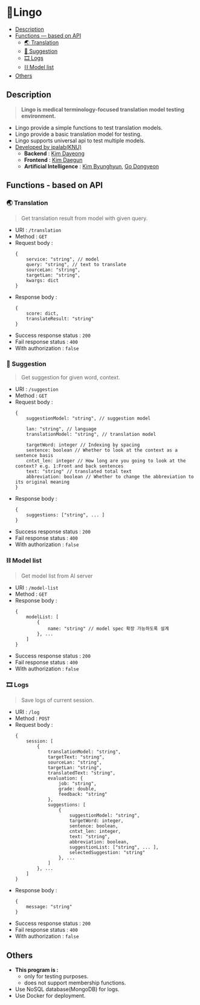 # 🦉Lingo
- [Description](#Description)
- [Functions ― based on API](#Functions---based-on-API)
  - [🌏 Translation](#-translation)
  - [🔮 Suggestion](#-suggestion)
  - [🎞️ Logs](#-logs)
  - [⛓️ Model list](#-model-list)
- [Others](#Others)

## Description
> **Lingo is medical terminology-focused translation model testing environment.**
- Lingo provide a simple functions to test translation models.
- Lingo provide a basic translation model for testing.
- Lingo supports universal api to test multiple models.
- [Developed by ipalab(KNU)](https://sites.google.com/view/ipalab)
  - **Backend** : [Kim Dayeong](https://github.com/rlaekdud)
  - **Frontend** : [Kim Daegun](https://github.com/toothlessdev)
  - **Artificial Intelligence** : [Kim Byunghyun](https://github.com/KBH00), [Go Dongyeon](https://github.com/dylangoh235)

## Functions - based on API
### 🌏 Translation
> Get translation result from model with given query.
- URI : `/translation`
- Method : `GET`
- Request body :
    ```
    {
        service: "string", // model
        query: "string", // text to translate
        sourceLan: "string",
        targetLan: "string",
        kwargs: dict
    }
    ```
- Response body :
    ```
    {
        score: dict,
        translateResult: "string"
    }
    ```
- Success response status : `200`
- Fail response status : `400`
- With authorization : `false`

### 🔮 Suggestion
> Get suggestion for given word, context.
- URI : `/suggestion`
- Method : `GET`
- Request body :
    ```
    {
        suggestionModel: "string", // suggestion model
  
        lan: "string", // language
        translationModel: "string", // translation model
  
        targetWord: integer // Indexing by spacing
        sentence: boolean // Whether to look at the context as a sentence basis
        cntxt_len: integer // How long are you going to look at the context? e.g. 1:Front and back sentences
        text: "string" // translated total text
        abbreviation: boolean // Whether to change the abbreviation to its original meaning
    }
    ```
- Response body :
    ```
    {
        suggestions: ["string", ... ]
    }
    ```
- Success response status : `200`
- Fail response status : `400`
- With authorization : `false`

### ⛓️ Model list
> Get model list from AI server
- URI : `/model-list`
- Method : `GET`
- Response body :
    ```
    {
        modelList: [
            {
                name: "string" // model spec 확장 가능하도록 설계
            }, ...
        ]
    }
    ```
- Success response status : `200`
- Fail response status : `400`
- With authorization : `false`

### 🎞 Logs
> Save logs of current session.
- URI : `/log`
- Method : `POST`
- Request body :
    ```
    {
        session: [
            {
                translationModel: "string",
                targetText: "string",
                sourceLan: "string",
                targetLan: "string",
                translatedText: "string",
                evaluation: {
                    job: "string",
                    grade: double,
                    feedback: "string"
                },
                suggestions: [
                    {
                        suggestionModel: "string",
                        targetWord: integer,
                        sentence: boolean,
                        cntxt_len: integer,
                        text: "string",
                        abbreviation: boolean,
                        suggestionList: ["string", ... ],
                        selectedSuggestion: "string"
                    }, ...
                ]
            }, ...
        ]
    }
    ```
- Response body :
    ```
    {
        message: "string"
    }
    ```
- Success response status : `200`
- Fail response status : `400`
- With authorization : `false`

## Others
- **This program is :**
  - only for testing purposes.
  - does not support membership functions.
- Use NoSQL database(MongoDB) for logs.
- Use Docker for deployment.